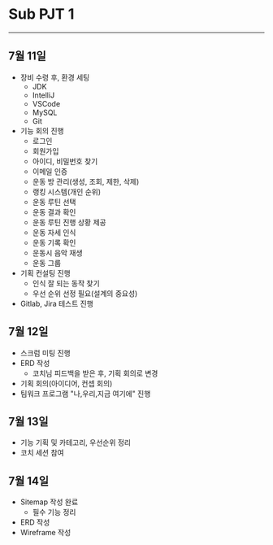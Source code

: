 # Sub PJT 1
---
## 7월 11일
- 장비 수령 후, 환경 세팅
    - JDK
    - IntelliJ
    - VSCode
    - MySQL
    - Git
- 기능 회의 진행
    - 로그인
    - 회원가입
    - 아이디, 비밀번호 찾기
    - 이메일 인증
    - 운동 방 관리(생성, 조회, 제한, 삭제)
    - 랭킹 시스템(개인 순위)
    - 운동 루틴 선택
    - 운동 결과 확인
    - 운동 루틴 진행 상황 제공
    - 운동 자세 인식
    - 운동 기록 확인
    - 운동시 음악 재생
    - 운동 그룹
- 기획 컨설팅 진행
    - 인식 잘 되는 동작 찾기
    - 우선 순위 선정 필요(설계의 중요성)
- Gitlab, Jira 테스트 진행

## 7월 12일
- 스크럼 미팅 진행
- ERD 작성
    - 코치님 피드백을 받은 후, 기획 회의로 변경
- 기획 회의(아이디어, 컨셉 회의)
- 팀워크 프로그램 "나,우리,지금 여기에" 진행

## 7월 13일
- 기능 기획 및 카테고리, 우선순위 정리
- 코치 세션 참여

## 7월 14일
- Sitemap 작성 완료
    - 필수 기능 정리
- ERD 작성
- Wireframe 작성
